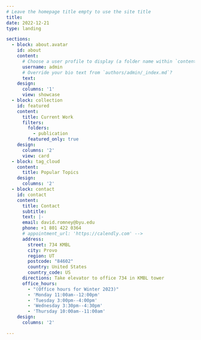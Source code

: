 ```yaml
---
# Leave the homepage title empty to use the site title
title:
date: 2022-12-21
type: landing

sections:
  - block: about.avatar
    id: about
    content:
      # Choose a user profile to display (a folder name within `content/authors/`)
      username: admin
      # Override your bio text from `authors/admin/_index.md`?
      text:
    design:
      columns: '1'
      view: showcase
  - block: collection
    id: featured
    content:
      title: Current Work
      filters:
        folders:
          - publication
        featured_only: true
    design:
      columns: '2'
      view: card
  - block: tag_cloud
    content:
      title: Popular Topics
    design:
      columns: '2'
  - block: contact
    id: contact
    content:
      title: Contact
      subtitle:
      text: |-
      email: david.romney@byu.edu
      phone: +1 801 422 0364
      # appointment_url: 'https://calendly.com' -->
      address:
        street: 734 KMBL
        city: Provo
        region: UT
        postcode: "84602"
        country: United States
        country_code: US
      directions: Take elevator to office 734 in KMBL tower
      office_hours:
        - "(Office hours for Winter 2023)"
        - 'Monday 11:00am--12:00pm'
        - 'Tuesday 3:00pm--4:00pm'
        - 'Wednesday 3:30pm--4:30pm'
        - 'Thursday 10:00am--11:00am'
    design:
      columns: '2'

---
```

